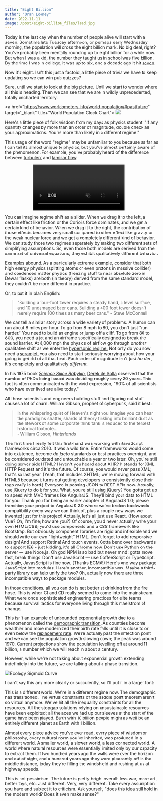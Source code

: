 ```yaml
---
title: "Eight Billion"
author: "Oran Looney"
date: 2022-11-11
image: /post/eight-billion_files/lead.jpg
---
```


Today is the last day when the number of people alive will start with a seven.
Sometime late Tuesday afternoon, or perhaps early Wednesday morning, the
population will cross the eight billion mark. No big deal, right?  You've
probably been mentally rounding up to eight billion for a while now. But when I
was a kid, the number they taught us in school was five billion. By the time I
was in college, it was up to six, and a decade ago it hit [seven][7BH]. 

Now it's
eight. Isn't this just a factoid, a little piece of trivia we have to keep
updating so we can win pub quizzes?

Sure, until we start to look at the big picture. Until we start to wonder where
all this is heading. Then we can see that we are in wildly unprecedented,
totally uncharted territory. 

<a href="https://www.worldometers.info/world-population/#pastfuture" target="_blank" title+"World Population Clock Chart">
  <img src="/post/eight-billion_files/population.png">
</a>

Here's a little piece of folk wisdom from my days as physics student: "If any
quantity changes by more than an order of magnitude, double check all your
approximations.  You're more than likely in a different regime." 

This usage of the word "regime" may be unfamiliar to you because as far as
I can tell its almost unique to physics, but you've almost certainly aware of the 
phenomenon.  For example, you've probably heard of the difference between [turbulent][TF] and
[laminar flow][LF].

<div style="width: 320px; padding: 0px; margin: auto;">
<video controls autoplay loop muted>
  <source src="/post/eight-billion_files/laminar_turbulent.mp4" type="video/mp4">
  <img src="/post/eight-billion_files/laminar_turbulent.png" title="Static Illustration of Turbulent vs. Laminar Flow.">
</video>
</div>

You can imagine regime shift as a slider. When we drag it to the left, a certain
effect like friction or the Coriolis force dominates, and we get a certain kind
of behavior. When we drag it to the right, the contribution of those effects
becomes very small compared to other effect like gravity or the weak nuclear
force and we get a completely different kind of behavior. We can study those
two regimes separately by making two different sets of simplifying assumptions.
So, even those both models are derived from the same set of universal equations,
they exhibit qualitatively different behavior. 

Examples abound. As a particularly extreme example, consider that both high
energy physics (splitting atoms or even protons in massive collider) and
condensed matter physics (freezing stuff to near absolute zero in Dewar flasks)
are both (in theory) derived from the same standard model, they couldn't be
more different in practice.

Or, to put it in plain English:

> "Building a four-foot tower requires a steady hand, a level surface, and 10
> undamaged beer cans. Building a 400 foot tower doesn't merely require 100
> times as many beer cans." - Steve McConnell

We can tell a similar story across a wide variety of problems. A human can run
about 8 miles per hour. To go from 8 mph to 80, you don't just "run harder."
You need to build an engine or jump off a cliff. To go from 80 to 800, you need
a jet and an airframe specifically designed to break the sound barrier. At
8,000 mph the physics of airflow go through *another* qualitative shift as we
enter the [hypersonic regime.][HR] Not only do you now need a [scramjet][SJ],
you also need to start seriously worrying about how your going to get rid of
all that heat. Each order of magnitude isn't just *harder*, it's completely and
qualitatively *different.* 

In his 1975 book [*Science Since Babylon*][SSB], [Derek de Solla][DS] observed
that the number of PhDs being issued was doubling roughly every 20 years. This
fact is often communicated with the vivid expression, "90% of all scientists
who have ever lived are alive today." 

All those scientists and engineers building stuff and figuring out stuff
causes a lot of churn. William Gibson, prophet of cyberpunk, said it best:

> In the whispering quiet of Heaven's night you imagine you can hear the
> paradigms shatter, shards of theory tinkling into brilliant dust as the
> lifework of some corporate think tank is reduced to the tersest historical
> footnote...
> <br>- William Gibson, *Hinterlands*

The first time I really felt this first-hand was working with JavaScript
frameworks circa 2010. It was a wild time. Entire frameworks would come into
existence, become *de facto* standards or best practices overnight, and be
considered outdated and untouchable a year or two later. Oh, you're still doing
server side HTML? Haven't you heard about XHR? It stands for XML HTTP Request
and it's the future. Of course, you would never pass XML; that's so last year.
(Yeah, that includes XHTML; we're moving forward with HTML5 because it turns
out getting developers to consistently close their tags *really* is hard.)
Everyone is passing JSON to REST APIs now. Actually, use jQuery to do it for
you. What, you're still using jQuery?  You gotta get up to speed with MVC
frames like AngularJS. They'll bind your data to HTML for you. Thank you for
being an earlier adopter of AngularJS 1.0; please transition your project to
AngularJS 2.0 where we've broken backwards compatibility every way we can think
of, plus a couple new ways we invented just for this project! Actually, let's
all just use React. (How about Vue? Oh, I'm fine; how are you?)  Of course,
you'd never actually write your own HTML/CSS; you'd use components and a CSS
framework like Bootstrap. But obviously component libraries are rigid and
inflexible and we should write our own "lightweight" HTML.  Don't forget to add
responsive design! And support Retina! And touch events. Gotta bend over
backwards to support IE6 - just kidding, it's all Chrome now. Don't use Python
on the server &mdash; use Node.js. Oh god NPM is so bad but never mind: gotta
move fast, break things. Don't use JavaScript &mdash; use CoffeeScript or
TypeScript. Actually, JavasScript is fine now. (Thanks ECMA!) Here's one way
package JavaScript into modules. Here's another, incompatible way. Maybe a
third-party library can help unify the two? Oh, actually now there are three
incompatible ways to package modules.

In those conditions, all you can do is get better at drinking from the fire
hose. This is when CI and CD really seemed to come into the mainstream. What
were once sophisticated engineering practices for elite teams because survival
tactics for everyone living through this maelstrom of change. 

This isn't an example of unbounded exponential growth due to a phenomenon
called the [demographic transition][DT]. As countries become wealthier and
more modernized their birth rate falls until it is close to or even below the
[replacement rate][RR]. We're actually past the inflection point and we can see
the population growth slowing down; the peak was around 1970. Current
projections show the population levelling off at around 11 billion, a number
which we will reach in about a century.

However, while we're not talking about exponential growth extending
indefinitely into the future, we are talking about a phase transition.

![Ecology Sigmoid Curve](/post/eight-billion_files/sigmoid.png)

I can't say this any more clearly or succulently, so I'll put it in a larger
font:

This is a different world. We're in a different regime now.  The demographic
has transitioned. The virtual constraints of the saddle point theorem aren't so
virtual anymore. We've hit all the inequality constraints for all the
resources. All the stopgap solutions relying on unsustainable resources have
been exploited; all the aces we had up our sleeves at the start of the game
have been played.  Earth with 10 billion people might as well be an entirely
different planet as Earth with 1 billion. 

Almost every piece advice you've ever read, every piece of wisdom or
philosophy, every cultural norm you've inherited, was produced in a different
world. A smaller world, a slower world, a less connected world. A world where
natural resources were essentially limited only by our capacity to extract
them. If two hundred years ago the walls were over the horizon and out of
sight, and a hundred years ago they were pleasantly off in the middle distance,
today they're filling the windshield and rushing at us at highway speeds.

This is not pessimism. The future is pretty bright overall: less war, more art,
better toys, etc. Just different. Very, very different.  Take every assumption
you have and subject it to criticism. Ask yourself, "does this idea still hold
in the modern world? Does it even make sense?"



[HR]: https://en.wikipedia.org/wiki/Hypersonic_speed
[SJ]: https://en.wikipedia.org/wiki/Scramjet
[SSB]: https://www.librarything.com/work/1749640
[DS]: https://en.wikipedia.org/wiki/Derek_J._de_Solla_Price
[DT]: https://en.wikipedia.org/wiki/Demographic_transition
[RR]: https://en.wikipedia.org/wiki/Total_fertility_rate#Replacement_rates
[7BH]: https://en.wikipedia.org/wiki/7_Billion_Humans
[TF]: https://physics.info/turbulence/
[LF]: https://en.wikipedia.org/wiki/Laminar_flow

